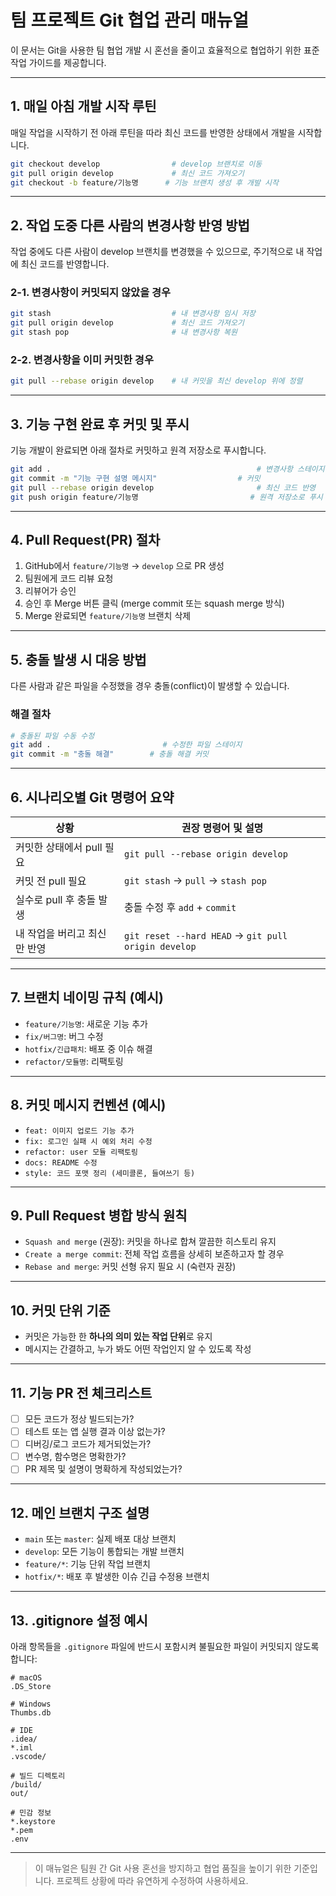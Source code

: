 
# 팀 프로젝트 Git 협업 관리 매뉴얼

이 문서는 Git을 사용한 팀 협업 개발 시 혼선을 줄이고 효율적으로 협업하기 위한 표준 작업 가이드를 제공합니다.

---

## 1. 매일 아침 개발 시작 루틴

매일 작업을 시작하기 전 아래 루틴을 따라 최신 코드를 반영한 상태에서 개발을 시작합니다.

```bash
git checkout develop                # develop 브랜치로 이동
git pull origin develop             # 최신 코드 가져오기
git checkout -b feature/기능명      # 기능 브랜치 생성 후 개발 시작
```

---

## 2. 작업 도중 다른 사람의 변경사항 반영 방법

작업 중에도 다른 사람이 develop 브랜치를 변경했을 수 있으므로, 주기적으로 내 작업에 최신 코드를 반영합니다.

### 2-1. 변경사항이 커밋되지 않았을 경우

```bash
git stash                           # 내 변경사항 임시 저장
git pull origin develop             # 최신 코드 가져오기
git stash pop                       # 내 변경사항 복원
```

### 2-2. 변경사항을 이미 커밋한 경우

```bash
git pull --rebase origin develop    # 내 커밋을 최신 develop 위에 정렬
```

---

## 3. 기능 구현 완료 후 커밋 및 푸시

기능 개발이 완료되면 아래 절차로 커밋하고 원격 저장소로 푸시합니다.

```bash
git add .                                              # 변경사항 스테이지
git commit -m "기능 구현 설명 메시지"                  # 커밋
git pull --rebase origin develop                       # 최신 코드 반영
git push origin feature/기능명                         # 원격 저장소로 푸시
```

---

## 4. Pull Request(PR) 절차

1. GitHub에서 `feature/기능명` → `develop` 으로 PR 생성
2. 팀원에게 코드 리뷰 요청
3. 리뷰어가 승인
4. 승인 후 Merge 버튼 클릭 (merge commit 또는 squash merge 방식)
5. Merge 완료되면 `feature/기능명` 브랜치 삭제

---

## 5. 충돌 발생 시 대응 방법

다른 사람과 같은 파일을 수정했을 경우 충돌(conflict)이 발생할 수 있습니다.

### 해결 절차

```bash
# 충돌된 파일 수동 수정
git add .                         # 수정한 파일 스테이지
git commit -m "충돌 해결"        # 충돌 해결 커밋
```

---

## 6. 시나리오별 Git 명령어 요약

| 상황 | 권장 명령어 및 설명 |
|------|--------------------|
| 커밋한 상태에서 pull 필요 | `git pull --rebase origin develop` |
| 커밋 전 pull 필요 | `git stash` → `pull` → `stash pop` |
| 실수로 pull 후 충돌 발생 | 충돌 수정 후 `add` + `commit` |
| 내 작업을 버리고 최신만 반영 | `git reset --hard HEAD` → `git pull origin develop` |

---

## 7. 브랜치 네이밍 규칙 (예시)

- `feature/기능명`: 새로운 기능 추가
- `fix/버그명`: 버그 수정
- `hotfix/긴급패치`: 배포 중 이슈 해결
- `refactor/모듈명`: 리팩토링

---

## 8. 커밋 메시지 컨벤션 (예시)

- `feat: 이미지 업로드 기능 추가`
- `fix: 로그인 실패 시 예외 처리 수정`
- `refactor: user 모듈 리팩토링`
- `docs: README 수정`
- `style: 코드 포맷 정리 (세미콜론, 들여쓰기 등)`

---

## 9. Pull Request 병합 방식 원칙

- `Squash and merge` (권장): 커밋을 하나로 합쳐 깔끔한 히스토리 유지
- `Create a merge commit`: 전체 작업 흐름을 상세히 보존하고자 할 경우
- `Rebase and merge`: 커밋 선형 유지 필요 시 (숙련자 권장)

---

## 10. 커밋 단위 기준

- 커밋은 가능한 한 **하나의 의미 있는 작업 단위**로 유지
- 메시지는 간결하고, 누가 봐도 어떤 작업인지 알 수 있도록 작성

---

## 11. 기능 PR 전 체크리스트

- [ ] 모든 코드가 정상 빌드되는가?
- [ ] 테스트 또는 앱 실행 결과 이상 없는가?
- [ ] 디버깅/로그 코드가 제거되었는가?
- [ ] 변수명, 함수명은 명확한가?
- [ ] PR 제목 및 설명이 명확하게 작성되었는가?

---

## 12. 메인 브랜치 구조 설명

- `main` 또는 `master`: 실제 배포 대상 브랜치
- `develop`: 모든 기능이 통합되는 개발 브랜치
- `feature/*`: 기능 단위 작업 브랜치
- `hotfix/*`: 배포 후 발생한 이슈 긴급 수정용 브랜치

---

## 13. .gitignore 설정 예시

아래 항목들을 `.gitignore` 파일에 반드시 포함시켜 불필요한 파일이 커밋되지 않도록 합니다:

```
# macOS
.DS_Store

# Windows
Thumbs.db

# IDE
.idea/
*.iml
.vscode/

# 빌드 디렉토리
/build/
out/

# 민감 정보
*.keystore
*.pem
.env
```

---

> 이 매뉴얼은 팀원 간 Git 사용 혼선을 방지하고 협업 품질을 높이기 위한 기준입니다.
> 프로젝트 상황에 따라 유연하게 수정하여 사용하세요.
